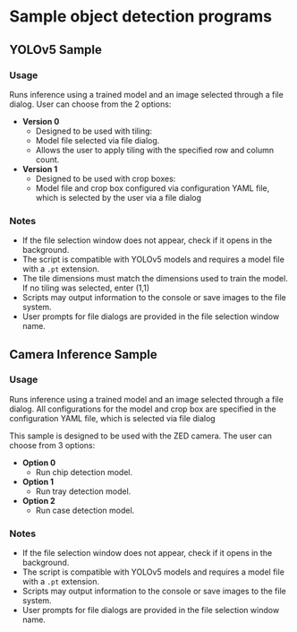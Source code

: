# Sample object detection programs

## YOLOv5 Sample

### Usage
Runs inference using a trained model and an image selected through a file dialog.
User can choose from the 2 options:
* **Version 0**
	- Designed to be used with tiling:
	- Model file selected via file dialog.
	- Allows the user to apply tiling with the specified row and column count.
* **Version 1**
	- Designed to be used with crop boxes:
	- Model file and crop box configured via configuration YAML file, which is selected by the user via a file dialog

### Notes
* If the file selection window does not appear, check if it opens in the background.
* The script is compatible with YOLOv5 models and requires a model file with a `.pt` extension.
* The tile dimensions must match the dimensions used to train the model. If no tiling was selected, enter (1,1)
* Scripts may output information to the console or save images to the file system.
* User prompts for file dialogs are provided in the file selection window name.

## Camera Inference Sample

### Usage
Runs inference using a trained model and an image selected through a file dialog. All configurations for the model and crop box are specified in the configuration YAML file, which is selected via file dialog

This sample is designed to be used with the ZED camera. The user can choose from 3 options:
* **Option 0**
	- Run chip detection model.
* **Option 1**
	- Run tray detection model.
* **Option 2**
	- Run case detection model.

### Notes
* If the file selection window does not appear, check if it opens in the background.
* The script is compatible with YOLOv5 models and requires a model file with a `.pt` extension.
* Scripts may output information to the console or save images to the file system.
* User prompts for file dialogs are provided in the file selection window name.

